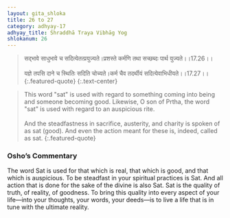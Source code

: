 ```yaml
---
layout: gita_shloka
title: 26 to 27
category: adhyay-17
adhyay_title: Śhraddhā Traya Vibhāg Yog
shlokanum: 26
---
```


> सद्भावे साधुभावे च सदित्येतत्प्रयुज्यते।प्रशस्ते कर्मणि तथा सच्छब्दः पार्थ युज्यते।।17.26।।<br><br>यज्ञे तपसि दाने च स्थितिः सदिति चोच्यते।कर्म चैव तदर्थीयं सदित्येवाभिधीयते।।17.27।।
{:.featured-quote}
{:.text-center}

> This word "sat" is used with regard to something coming into being and someone becoming good. Likewise, O son of Prtha, the word "sat" is used with regard to an auspicious rite.<br><br>And the steadfastness in sacrifice, austerity, and charity is spoken of as sat (good). And even the action meant for these is, indeed, called as sat.
{:.featured-quote}

### Osho’s Commentary
The word Sat is used for that which is real, that which is good, and that which is auspicious.
To be steadfast in your spiritual practices is Sat. And all action that is done for the sake of the divine is also Sat.
Sat is the quality of truth, of reality, of goodness. To bring this quality into every aspect of your life—into your thoughts, your words, your deeds—is to live a life that is in tune with the ultimate reality.

